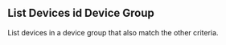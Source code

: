 List Devices id Device Group
----------------------------
List devices in a device group that also match the other criteria.